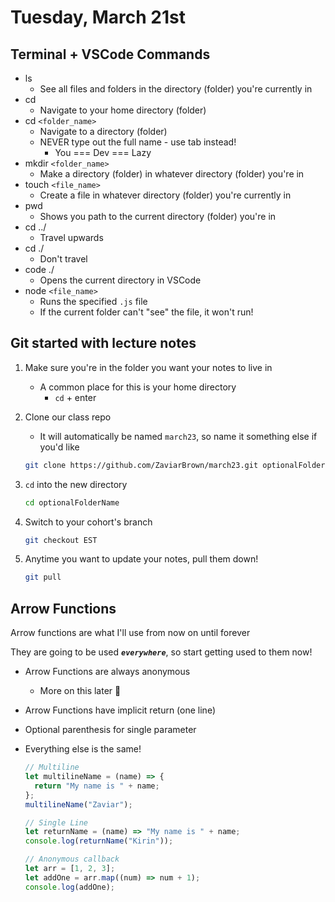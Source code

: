 # Tuesday, March 21st

## Terminal + VSCode Commands

- ls
  - See all files and folders in the directory (folder) you're currently in
- cd
  - Navigate to your home directory (folder)
- cd `<folder_name>`
  - Navigate to a directory (folder)
  - NEVER type out the full name - use tab instead!
    - You === Dev === Lazy
- mkdir `<folder_name>`
  - Make a directory (folder) in whatever directory (folder) you're in
- touch `<file_name>`
  - Create a file in whatever directory (folder) you're currently in
- pwd
  - Shows you path to the current directory (folder) you're in
- cd ../
  - Travel upwards
- cd ./
  - Don't travel
- code ./
  - Opens the current directory in VSCode
- node `<file_name>`
  - Runs the specified `.js` file
  - If the current folder can't "see" the file, it won't run!

## Git started with lecture notes

1. Make sure you're in the folder you want your notes to live in

   - A common place for this is your home directory
     - `cd` + enter

2. Clone our class repo

   - It will automatically be named `march23`, so name it something else if you'd like

   ```zsh
   git clone https://github.com/ZaviarBrown/march23.git optionalFolderName
   ```

3. `cd` into the new directory

   ```zsh
   cd optionalFolderName
   ```

4. Switch to your cohort's branch

   ```zsh
   git checkout EST
   ```

5. Anytime you want to update your notes, pull them down!

   ```zsh
   git pull
   ```

## Arrow Functions

Arrow functions are what I'll use from now on until forever

They are going to be used **_`everywhere`_**, so start getting used to them now!

- Arrow Functions are always anonymous
  - More on this later 👀
- Arrow Functions have implicit return (one line)
- Optional parenthesis for single parameter
- Everything else is the same!

  ```js
  // Multiline
  let multilineName = (name) => {
    return "My name is " + name;
  };
  multilineName("Zaviar");

  // Single Line
  let returnName = (name) => "My name is " + name;
  console.log(returnName("Kirin"));

  // Anonymous callback
  let arr = [1, 2, 3];
  let addOne = arr.map((num) => num + 1);
  console.log(addOne);
  ```
